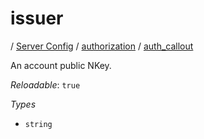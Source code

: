 # issuer

/ [Server Config](/ref/config/index.md) / [authorization](/ref/config/authorization/index.md) / [auth_callout](/ref/config/authorization/auth_callout/index.md) 

An account public NKey.

*Reloadable*: `true`

*Types*

- `string`


